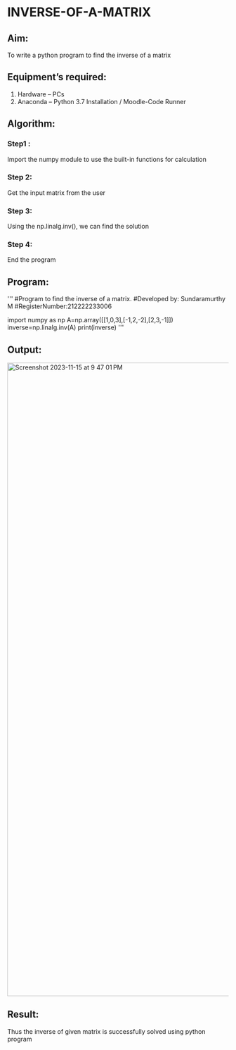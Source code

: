 # INVERSE-OF-A-MATRIX
## Aim:
To write a python program to find the inverse of a matrix
## Equipment’s required:
1. 	Hardware – PCs
2. 	Anaconda – Python 3.7 Installation / Moodle-Code Runner
## Algorithm:
### Step1 : 
Import the numpy module to use the built-in functions for calculation
### Step 2:
Get the input matrix from the user
### Step 3:
Using the np.linalg.inv(), we can find the solution
### Step 4:
End the program

## Program:
'''
#Program to find the inverse of a matrix.
#Developed by: Sundaramurthy M
#RegisterNumber:212222233006

import numpy as np
A=np.array([[1,0,3],[-1,2,-2],[2,3,-1]])
inverse=np.linalg.inv(A)
print(inverse)
'''

## Output:
<img width="1440" alt="Screenshot 2023-11-15 at 9 47 01 PM" src="https://github.com/Murthy46/INVERSE-OF-A-MATRIX/assets/145112768/68e832a5-a3f4-4e46-b32f-f66cdf8c08f7">

## Result:
Thus the inverse of given matrix is successfully solved using python program

